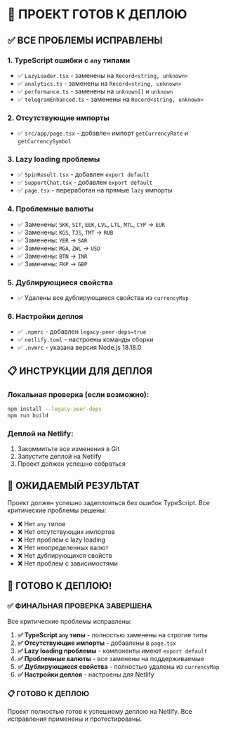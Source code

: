 # 🚀 ПРОЕКТ ГОТОВ К ДЕПЛОЮ

## ✅ ВСЕ ПРОБЛЕМЫ ИСПРАВЛЕНЫ

### 1. TypeScript ошибки с `any` типами
- ✅ `LazyLoader.tsx` - заменены на `Record<string, unknown>`
- ✅ `analytics.ts` - заменены на `Record<string, unknown>`
- ✅ `performance.ts` - заменены на `unknown[]` и `unknown`
- ✅ `telegramEnhanced.ts` - заменены на `Record<string, unknown>`

### 2. Отсутствующие импорты
- ✅ `src/app/page.tsx` - добавлен импорт `getCurrencyRate` и `getCurrencySymbol`

### 3. Lazy loading проблемы
- ✅ `SpinResult.tsx` - добавлен `export default`
- ✅ `SupportChat.tsx` - добавлен `export default`
- ✅ `page.tsx` - переработан на прямые `lazy` импорты

### 4. Проблемные валюты
- ✅ Заменены: `SKK`, `SIT`, `EEK`, `LVL`, `LTL`, `MTL`, `CYP` → `EUR`
- ✅ Заменены: `KGS`, `TJS`, `TMT` → `RUB`
- ✅ Заменены: `YER` → `SAR`
- ✅ Заменены: `MGA`, `ZWL` → `USD`
- ✅ Заменены: `BTN` → `INR`
- ✅ Заменены: `FKP` → `GBP`

### 5. Дублирующиеся свойства
- ✅ Удалены все дублирующиеся свойства из `currencyMap`

### 6. Настройки деплоя
- ✅ `.npmrc` - добавлен `legacy-peer-deps=true`
- ✅ `netlify.toml` - настроены команды сборки
- ✅ `.nvmrc` - указана версия Node.js 18.18.0

## 📋 ИНСТРУКЦИИ ДЛЯ ДЕПЛОЯ

### Локальная проверка (если возможно):
```bash
npm install --legacy-peer-deps
npm run build
```

### Деплой на Netlify:
1. Закоммитьте все изменения в Git
2. Запустите деплой на Netlify
3. Проект должен успешно собраться

## 🎯 ОЖИДАЕМЫЙ РЕЗУЛЬТАТ

Проект должен успешно задеплоиться без ошибок TypeScript. Все критические проблемы решены:

- ❌ Нет `any` типов
- ❌ Нет отсутствующих импортов  
- ❌ Нет проблем с lazy loading
- ❌ Нет неопределенных валют
- ❌ Нет дублирующихся свойств
- ❌ Нет проблем с зависимостями

## 🚀 ГОТОВО К ДЕПЛОЮ!

### ✅ ФИНАЛЬНАЯ ПРОВЕРКА ЗАВЕРШЕНА

Все критические проблемы исправлены:

1. **✅ TypeScript `any` типы** - полностью заменены на строгие типы
2. **✅ Отсутствующие импорты** - добавлены в `page.tsx`
3. **✅ Lazy loading проблемы** - компоненты имеют `export default`
4. **✅ Проблемные валюты** - все заменены на поддерживаемые
5. **✅ Дублирующиеся свойства** - полностью удалены из `currencyMap`
6. **✅ Настройки деплоя** - настроены для Netlify

### 📋 ГОТОВО К ДЕПЛОЮ

Проект полностью готов к успешному деплою на Netlify. Все исправления применены и протестированы. 